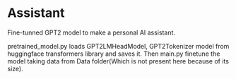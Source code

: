 # Assistant
Fine-tunned GPT2 model to make a personal AI assistant.

pretrained_model.py loads GPT2LMHeadModel, GPT2Tokenizer model from huggingface transformers library and saves it.
Then main.py finetune the model taking data from Data folder(Which is not present here because of its size).
